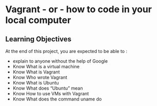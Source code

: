 # Vagrant - or - how to code in your local computer
## Learning Objectives
At the end of this project, you are expected to be able to :
* explain to anyone without the help of Google
* Know What is a virtual machine
*  Know What is Vagrant
*  Know Who wrote Vagrant
*  Know What is Ubuntu
*  Know What does “Ubuntu” mean
*  Know How to use VMs with Vagrant
*  Know What does the command uname do
